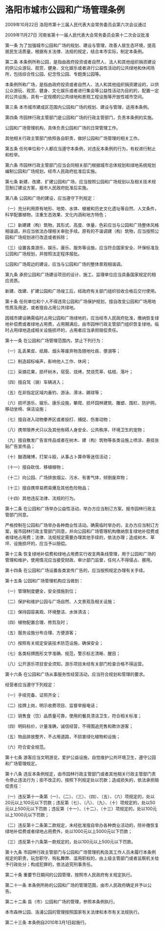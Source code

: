# 洛阳市城市公园和广场管理条例

2009年10月22日 洛阳市第十三届人民代表大会常务委员会第六次会议通过

2009年11月27日 河南省第十一届人民代表大会常务委员会第十二次会议批准

<!-- INFO END -->

第一条 为了加强城市公园和广场的规划、建设与管理，改善人居生态环境，提高居民生活质量，根据有关法律、法规的规定，结合本市实际，制定本条例。

第二条 本条例所称公园，是指由政府投资或者自然人、法人和其他组织捐资建设的供公众游玩、观赏、健身、文化娱乐或者进行公益性活动的公共绿地和休闲场所，包括综合性公园、纪念性公园、专题类公园等。

本条例所称广场，是指由政府投资或者自然人、法人和其他组织捐资建设的，以供公众游玩、观赏、健身、文化娱乐或者进行集会等公益性活动为目的的，配置一定的公共设施，具有一定规模的公共绿地和景观工程设施等开放性城市空间。

第三条 本市城市建成区范围内公园和广场的规划、建设与管理，适用本条例。

第四条 市园林行政主管部门是公园和广场的行政主管部门，负责本条例的实施。

公园和广场管理机构，具体负责公园和广场的日常管理工作。

其他相关行政主管部门依照各自职责，做好公园和广场管理的相关工作。

第五条 任何单位和个人都应当遵守本条例，对违反本条例的行为，有权进行制止和检举。

第六条 市园林行政主管部门应当会同相关部门根据城市总体规划和绿地系统规划编制公园和广场规划，经市人民政府批准后实施。

第七条 新建、改建、扩建公园和广场，应当按照公园和广场规划以及相关技术规范制订建设方案，报市人民政府批准后实施。

第八条 公园和广场的建设，应当遵守下列规定：

（一）充分利用原有地形、地势、水体、植被和历史文化遗址等自然、人文条件，科学配置植物，注重生态效果、文化内涵和地方特色；

（二）新建建（构）筑物，其形式、高度、体量、色彩应当与公园和广场整体风格相谐调，并应当依法办理相关审批手续。原有的不谐调建（构）筑物，应当按照公园和广场规划进行改造或者拆除；

（三）设置各类游乐、娱乐、康乐、服务等设施，应当符合国家安全、环保标准及公园和广场规划，并按照法定程序报批。

公园和广场周边的建设，应当与公园和广场的整体景观相谐调。

第九条 承担公园和广场建设项目的设计、施工、监理单位应当具备国家规定的相应资质。

新建、改建、扩建公园和广场竣工后，经政府有关部门组织验收合格后交付使用。

第十条 任何单位和个人不得违背公园和广场保护规划，擅自改变公园和广场用地性质及用途，或者擅自占用公共绿地。

因城市建设确需临时占用公园和广场绿地的，应当经市人民政府批准，缴纳恢复绿地补偿费或者绿地占用费，占用期满后，由市园林行政主管部门组织恢复绿地。临时占用绿地造成相关设施损坏的，占用者应当承担赔偿责任。

第十一条 在公园和广场管理范围内，禁止下列行为：

（一）乱丢果皮、纸屑、烟头等废弃物及随地吐痰、便溺等；

（二）制造超标噪声，影响他人工作、休闲；

（三）采摘花果，损坏树木，宿营、烧烤，焚烧荒草、枯枝、落叶；

（四）擅自驾（骑）车辆进入；

（五）在非指定区域内垂钓、游泳、滑冰、踢球等；

（六）损坏游乐、娱乐、康乐设施，攀爬、损坏园林建筑、雕塑、围栏、防护网，移动坐椅、保洁设施；

（七）擅自进入动物豢养区或者投打、捕捉、伤害动物；

（八）携带限养犬只以及其他有碍人身安全、公共秩序、环境卫生的宠物；

（九）擅自散发广告宣传品或者在树木、建（构）筑物等各类设施上喷涂、悬挂张贴广告宣传品；

（十）酗酒赌博，打架斗殴，从事占卜算命等迷信活动；

（十一）擅自砍伐、移植植物；

（十二）向公园、广场排放烟尘、污水、有害气体，倾倒废弃物；

（十三）擅自携带易燃易爆及其他危险物品；

（十四）其他违反法律、法规的行为。

第十二条 在公园和广场举办公益性活动，举办方应当制订方案，报市园林行政主管部门同意。

严格控制在公园和广场举办各种商业性活动。确需临时举办的，主办方应当制订方案，报市园林行政主管部门同意，并向公园和广场管理机构缴纳恢复绿地补偿费或者绿地占用费；法律、法规规定需要办理其他手续的，依法办理；造成树木、草坪、设施损坏的，应当予以赔偿。

第十三条 恢复绿地补偿费和绿地占用费实行收支两条线管理，用于公园和广场的管理和维护，使用情况应当接受财政、审计部门监督，任何人不得侵占、挪用。

第十四条 在公园和广场设置各类宣传广告的，应当按照规定办理有关手续。

第十五条 公园和广场管理机构应当做到：

（一）管理制度健全，安全措施到位；

（二）保护和维护公园与广场自然、人文景观及相关设施；

（三）保持园容美观、环境整洁、水体清洁；

（四）植物配置合理、修剪及时；

（五）服务设施分布合理、方便游客；

（六）按照有关规定安装技术防范设施，确保安全；

（七）各类标牌图形文字准确、规范，警示标志清晰、醒目；

（八）公开游乐项目安全须知，游乐项目未经有关部门检查合格不得运营。

第十六条 在公园和广场从事服务性经营活动，应当符合规划和管理的要求。

经营者应当遵守下列规定：

（一）手续完备、证照齐全；

（二）挂牌上岗，明示收费项目、监督举报电话；

（三）销售食（饮）品质量可靠，使用的餐具清洁卫生，符合相关标准；

（四）明码标价，计量准确，诚信经营，不得围追兜售和欺诈游客；

（五）物品排放整齐，不占用道路，不损害绿化植物和设施；

（六）符合安全规范。

第十七条 游客应当文明游览，爱护公益设施，自觉维护公共环境卫生，遵守公园和广场管理规定。

第十八条 违反本条例规定，由市园林行政主管部门或者其他相关行政主管部门责令停止违法行为；拒不改正的，按照下列规定处以罚款；造成损失的，依法承担赔偿责任：

（一）违反第十一条第（一）、（二）、（三）、（四）、（五）、（六）项规定的，处以20元以上100元以下罚款；违反第（七）、（八）、（九）、（十）项规定的，处以50元以上500元以下罚款；违反第（十一）、（十二）、（十三）项规定的，处以100元以上1000元以下罚款；

（二）违反第十二条第二款规定，未经批准擅自举办各种商业活动的，除补缴恢复绿地补偿费或者绿地占用费外，处以1000元以上5000元以下罚款；

（三）违反第十六条第一款规定的，处以100元以上500元以下罚款。

第十九条 市园林行政主管部门与公园和广场管理机构及其工作人员未履行本条例规定的职责，玩忽职守、徇私舞弊、滥用职权的，由上级主管部门或者监察机关给予行政处分；构成犯罪的，依法追究刑事责任。

第二十条 重要节日期间的公园管理，按照市人民政府有关规定执行。

第二十一条 本条例所称的公园和广场的管理范围，由市人民政府确定并予以公告。

第二十二条 县（市）公园和广场的管理，参照本条例执行。

本市森林公园、洛浦公园的管理按照国家有关法律和本市有关法规执行。

第二十三条 本条例自2010年3月1日起施行。

